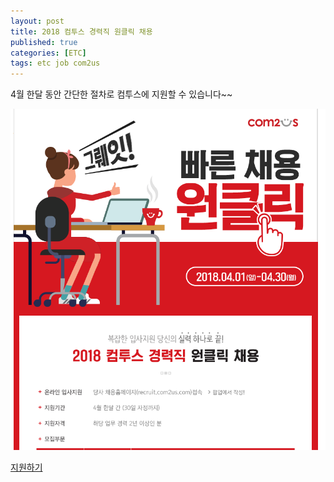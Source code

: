 ```yaml
---
layout: post
title: 2018 컴투스 경력직 원클릭 채용
published: true
categories: [ETC]
tags: etc job com2us
---
```

4월 한달 동안 간단한 절차로 컴투스에 지원할 수 있습니다~~ 
  
![](/images/2018/2018-03-29-01.PNG)       
	
[지원하기](https://hr2.com2us.com/app/web/easy_recruit.jsp)    